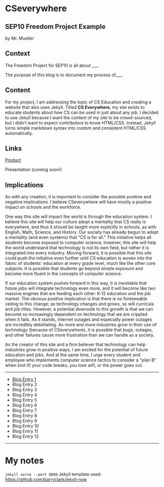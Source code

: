 # CSeverywhere
## SEP10 Freedom Project Example
by Mr. Mueller

## Context
The Freedom Project for SEP10 is all about ___. 

The purpose of this blog is to document my process of___.

## Content
For my project, I am addressing the topic of CS Education and creating a website that also uses Jekyll. Titled **CS Everywhere**, my site exists to educate students about how CS can be used in just about any job. I decided to use Jekyll because I want the content of my site to be crowd-sourced, but I didn't want to expect contributors to know HTML/CSS. Instead, Jekyll turns simple markdown syntax into custom and consistent HTML/CSS automatically.

## Links

[Product](https://bmuellerhstat.github.io/cseverywhere/)

Presentation (coming soon!)

## Implications
As with any creation, it is important to consider the possible positive and negative implications. I believe CSeverywhere will have mostly a positive impact on schools and the workforce.

One way this site will impact the world is through the education system. I believe this site will help our culture adopt a mentality that CS really is everywhere, and thus it should be taught more explicitly in schools, as with English, Math, Science, and History. Our society has already begun to adopt a mentality (and even systems) that "CS is for all." This initiative helps all students become exposed to computer science; however, this site will help the world understand that technology is not its own field, but rather it is integrated into every industry. Moving forward, it is possible that this site could push the initiative even further until CS education is woven into the fabric of students' education at every grade level, much like the other core subjects. It is possible that students go beyond simple exposure and become more fluent in the concepts of computer science.

If our education system pushes forward in this way, it is inevitable that future jobs will integrate technology even more, and it will become like two massive engines that are feeding each other: K-12 education and the job market. The obvious positive implication is that there is no foreseeable ceiling to this change; as technology changes and grows, so will curricula and job titles. However, a potential downside to this growth is that we can become so increasingly dependent on technology that we are crippled when it fails. As it stands, internet outages and especially power outages are incredibly debilitating. As more and more industries grow in their use of technology (because of CSeverywhere), it is possible that bugs, outages, and other failures cause more frustration than we can handle as a society. 

As the creator of this site and a firm believer that technology can help industries grow in positive ways, I am excited for the potential of future education and jobs. And at the same time, I urge every student and employee who implements computer science tactics to consider a "plan B" when (not if) your code breaks, you lose wifi, or the power goes out.

---

* [Blog Entry 1](entries/entry01.md)
* Blog Entry 2
* Blog Entry 3
* Blog Entry 4
* Blog Entry 5
* Blog Entry 6
* Blog Entry 7
* Blog Entry 8
* Blog Entry 9
* Blog Entry 10
* Blog Entry 11
* Blog Entry 12

---

# My notes

`jekyll serve --port 8080`
Jekyll template used: https://github.com/barryclark/jekyll-now